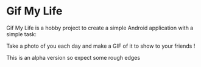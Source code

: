 Gif My Life
=========

Gif My Life is a hobby project to create a simple Android application with a simple task:

Take a photo of you each day and make a GIF of it to show to your friends !

This is an alpha version so expect some rough edges
